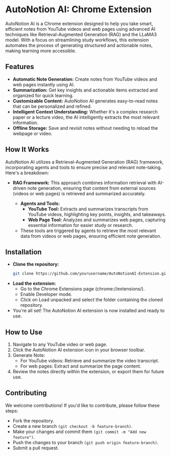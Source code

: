 # AutoNotion AI: Chrome Extension
AutoNotion AI is a Chrome extension designed to help you take smart, efficient notes from YouTube videos and web pages using advanced AI techniques like Retrieval-Augmented Generation (RAG) and the LLaMA3 model. With a focus on streamlining study workflows, this extension automates the process of generating structured and actionable notes, making learning more accessible.

## Features
- **Automatic Note Generation:** Create notes from YouTube videos and web pages instantly using AI.
- **Summarization:** Get key insights and actionable items extracted and organized for quick learning.
- **Customizable Content:** AutoNotion AI generates easy-to-read notes that can be personalized and refined.
- **Intelligent Context Understanding:** Whether it's a complex research paper or a lecture video, the AI intelligently extracts the most relevant information.
- **Offline Storage:** Save and revisit notes without needing to reload the webpage or video.

## How It Works
AutoNotion AI utilizes a Retrieval-Augmented Generation (RAG) framework, incorporating agents and tools to ensure precise and relevant note-taking. Here's a breakdown:

- **RAG Framework:** This approach combines information retrieval with AI-driven note generation, ensuring that content from external sources (videos or web pages) is retrieved and summarized accurately.
  
    - **Agents and Tools:**
        - **YouTube Tool:** Extracts and summarizes transcripts from YouTube videos, highlighting key points, insights, and takeaways.
        - **Web Page Tool:** Analyzes and summarizes web pages, capturing essential information for easier study or research.
    - These tools are triggered by agents to retrieve the most relevant data from videos or web pages, ensuring efficient note generation.



## Installation
- **Clone the repository:**
  ``` bash
  git clone https://github.com/yourusername/AutoNotionAI-Extension.git
- **Load the extension:**
  - Go to the Chrome Extensions page (chrome://extensions/).
  - Enable Developer mode.
  - Click on Load unpacked and select the folder containing the cloned repository.
- You're all set! The AutoNotion AI extension is now installed and ready to use.
  
## How to Use
1. Navigate to any YouTube video or web page.
2. Click the AutoNotion AI extension icon in your browser toolbar.
3. Generate Note:
    - For YouTube videos: Retrieve and summarize the video transcript.
    - For web pages: Extract and summarize the page content.
4. Review the notes directly within the extension, or export them for future use.

## Contributing
We welcome contributions! If you'd like to contribute, please follow these steps:

- Fork the repository.
- Create a new branch `(git checkout -b feature-branch)`.
- Make your changes and commit them `(git commit -m "Add new feature")`.
- Push the changes to your branch `(git push origin feature-branch)`.
- Submit a pull request.
